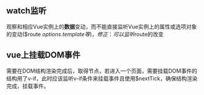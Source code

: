 ## watch监听
观察和相应Vue实例上的**数据**变动，而不能直接监听Vue实例上的属性或选项对象的变动($route $options.template等)，修正：可以监听$route的改变

## vue上挂载DOM事件
需要在DOM结构渲染完成后，取得节点，若进入一个页面，需要挂载DOM事件的结构用了v-if，此时应该监听v-if条件来挂载事件且使用$nextTick，确保结构渲染完成，挂载事件。